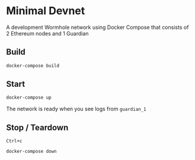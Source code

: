 # Minimal Devnet

A development Wormhole network using Docker Compose that consists of 2 Ethereum nodes and 1 Guardian

## Build

```bash
docker-compose build
```

## Start

```bash
docker-compose up
```

The network is ready when you see logs from `guardian_1`

## Stop / Teardown

`Ctrl+c`

```bash
docker-compose down
```
